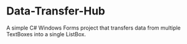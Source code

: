 # Data-Transfer-Hub
A simple C# Windows Forms project that transfers data from multiple TextBoxes into a single ListBox.

